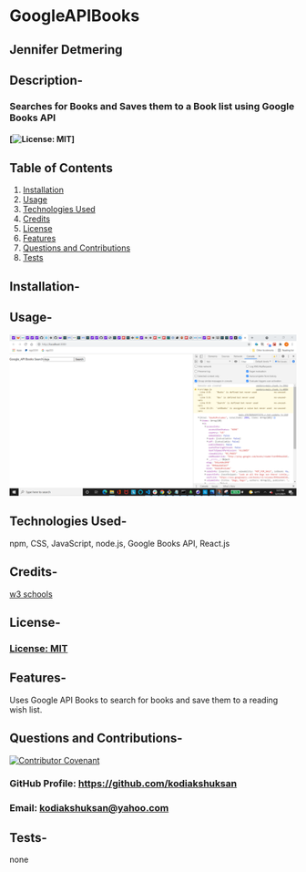 # GoogleAPIBooks

## Jennifer Detmering

## Description-

### Searches for Books and Saves them to a Book list using Google Books API

#### [![License: MIT](https://img.shields.io/badge/License-MIT-yellow.svg)]

## Table of Contents

1. [Installation](#installation)
2. [Usage](#usage)
3. [Technologies Used](#technologies_used)
4. [Credits](#credits)
5. [License](#license)
6. [Features](#features)
7. [Questions and Contributions](#questions_and_contributions)
8. [Tests](#tests)

## Installation-

## Usage-

![transactions](pic1.png)

## Technologies Used-

npm, CSS, JavaScript, node.js, Google Books API, React.js

## Credits-

[w3 schools](https://w3schools.com)

## License-

### [License: MIT](https://opensource.org/licenses/MIT)

## Features-

Uses Google API Books to search for books and save them to a reading wish list.

## Questions and Contributions-

[![Contributor Covenant](https://img.shields.io/badge/Contributor%20Covenant-2.0-4baaaa.svg)](code_of_conduct.md)

### GitHub Profile: https://github.com/kodiakshuksan

### Email: kodiakshuksan@yahoo.com

## Tests-

none
